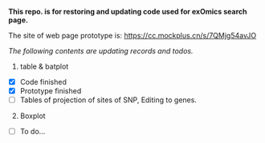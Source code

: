 **This repo. is for restoring and updating code used for exOmics search page.**

The site of web page prototype is: https://cc.mockplus.cn/s/7QMjg54avJO

*The following contents are updating records and todos.*

1. table & batplot
- [x] Code finished
- [x] Prototype finished
- [ ] Tables of projection of sites of SNP, Editing to genes.

2. Boxplot
- [ ] To do...


